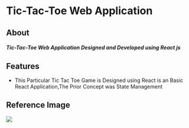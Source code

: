 <h1>Tic-Tac-Toe Web Application</h1>


<h2>About</h2>

<h5>Tic-Tac-Toe Web Application Designed and Developed using React js</h5>


<h2>Features</h2>

<ul>
 <li>This Particular Tic Tac Toe Game is Designed using React is an Basic React Application,The Prior Concept was State Management</li>
</ul>


<h2>Reference Image</h2>

<img src="https://i.ibb.co/Y7xty9j/X-O-1.jpg"></img>

